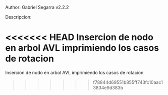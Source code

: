 Author: Gabriel Segarra
v2.2.2

Descripcion:

<<<<<<< HEAD
Insercion de nodo en arbol AVL imprimiendo los casos de rotacion
=======
Insercion de nodo en arbol AVL imprimiendo los casos de rotacion
>>>>>>> f78844d69551b855ff743fc10aac13834e9d383b
